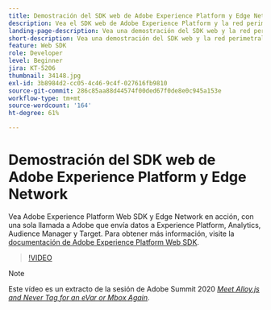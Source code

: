 ```yaml
---
title: Demostración del SDK web de Adobe Experience Platform y Edge Network
description: Vea el SDK web de Adobe Experience Platform y la red perimetral en acción, con una sola llamada a Adobe que envía datos a Experience Platform, Analytics, Audience Manager y Target.
landing-page-description: Vea una demostración del SDK web y la red perimetral en acción, con una sola llamada a Adobe que envía datos a Experience Platform, Analytics, Audience Manager y Target.
short-description: Vea una demostración del SDK web y la red perimetral en acción, con una sola llamada a Adobe que envía datos a Experience Platform, Analytics, Audience Manager y Target.
feature: Web SDK
role: Developer
level: Beginner
jira: KT-5206
thumbnail: 34148.jpg
exl-id: 3b8984d2-cc05-4c46-9c4f-027616fb9810
source-git-commit: 286c85aa88d44574f00ded67f0de8e0c945a153e
workflow-type: tm+mt
source-wordcount: '164'
ht-degree: 61%

---
```


# Demostración del SDK web de Adobe Experience Platform y Edge Network

Vea Adobe Experience Platform Web SDK y Edge Network en acción, con una sola llamada a Adobe que envía datos a Experience Platform, Analytics, Audience Manager y Target. Para obtener más información, visite la [documentación de Adobe Experience Platform Web SDK](https://experienceleague.adobe.com/docs/experience-platform/edge/home.html?lang=es).

>[!VIDEO](https://video.tv.adobe.com/v/3413664?learn=on&enablevpops&captions=spa)

>[!NOTE]
>
>Este vídeo es un extracto de la sesión de Adobe Summit 2020 *[Meet Alloy.js and Never Tag for an eVar or Mbox Again](https://business.adobe.com/es/summit/2020/with-alloy-js-never-tag-for-an-evar-or-mbox-again.html)*.
